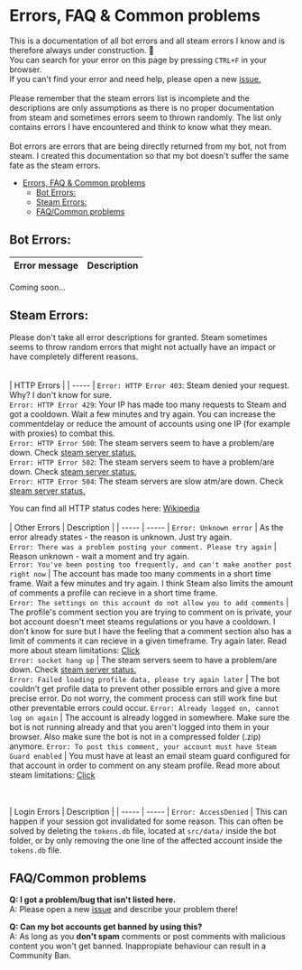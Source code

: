 # Errors, FAQ & Common problems
This is a documentation of all bot errors and all steam errors I know and is therefore always under construction. 🚧  
You can search for your error on this page by pressing `CTRL+F` in your browser.  
If you can't find your error and need help, please open a new [issue.](https://github.com/HerrEurobeat/steam-comment-service-bot/issues/new/choose)  
<br />
Please remember that the steam errors list is incomplete and the descriptions are only assumptions as there is no proper documentation from steam and sometimes errors seem to thrown randomly. The list only contains errors I have encountered and think to know what they mean.  
<br />
Bot errors are errors that are being directly returned from my bot, not from steam. I created this documentation so that my bot doesn't suffer the same fate as the steam errors.

- [Errors, FAQ \& Common problems](#errors-faq--common-problems)
  - [Bot Errors:](#bot-errors)
  - [Steam Errors:](#steam-errors)
  - [FAQ/Common problems](#faqcommon-problems)

## Bot Errors:  
| Error message | Description |
| ---- | ---- |

Coming soon...
  
## Steam Errors:
Please don't take all error descriptions for granted. Steam sometimes seems to throw random errors that might not actually have an impact or have completely different reasons.  
<br /><br />
| HTTP Errors |
| ----- |
`Error: HTTP Error 403`: Steam denied your request. Why? I don't know for sure.  
`Error: HTTP Error 429`: Your IP has made too many requests to Steam and got a cooldown. Wait a few minutes and try again. You can increase the commentdelay or reduce the amount of accounts using one IP (for example with proxies) to combat this.  
`Error: HTTP Error 500`: The steam servers seem to have a problem/are down. Check [steam server status.](https://steamstat.us)  
`Error: HTTP Error 502`: The steam servers seem to have a problem/are down. Check [steam server status.](https://steamstat.us)  
`Error: HTTP Error 504`: The steam servers are slow atm/are down. Check [steam server status.](https://steamstat.us)  
  
You can find all HTTP status codes here: [Wikipedia](https://en.wikipedia.org/wiki/List_of_HTTP_status_codes)
<br /><br />
| Other Errors | Description |
| ----- | ----- |
`Error: Unknown error` | As the error already states - the reason is unknown. Just try again.  
`Error: There was a problem posting your comment. Please try again` | Reason unknown - wait a moment and try again.  
`Error: You've been posting too frequently, and can't make another post right now` | The account has made too many comments in a short time frame. Wait a few minutes and try again. I think Steam also limits the amount of comments a profile can recieve in a short time frame.  
`Error: The settings on this account do not allow you to add comments` | The profile's comment section you are trying to comment on is private, your bot account doesn't meet steams regulations or you have a cooldown. I don't know for sure but I have the feeling that a comment section also has a limit of comments it can recieve in a given timeframe. Try again later. Read more about steam limitations: [Click](https://github.com/HerrEurobeat/steam-comment-service-bot#steam-limitations)  
`Error: socket hang up` | The steam servers seem to have a problem/are down. Check [steam server status.](https://steamstat.us)  
`Error: Failed loading profile data, please try again later` | The bot couldn't get profile data to prevent other possible errors and give a more precise error. Do not worry, the comment process can still work fine but other preventable errors could occur.
`Error: Already logged on, cannot log on again` | The account is already logged in somewhere. Make sure the bot is not running already and that you aren't logged into them in your browser. Also make sure the bot is not in a compressed folder (.zip) anymore.
`Error: To post this comment, your account must have Steam Guard enabled` | You must have at least an email steam guard configured for that account in order to comment on any steam profile. Read more about steam limitations: [Click](https://github.com/HerrEurobeat/steam-comment-service-bot#steam-limitations)  

<br /><br />
| Login Errors | Description |
| ----- | ----- |
`Error: AccessDenied` | This can happen if your session got invalidated for some reason. This can often be solved by deleting the `tokens.db` file, located at `src/data/` inside the bot folder, or by only removing the one line of the affected account inside the `tokens.db` file.  

## FAQ/Common problems  

**Q: I got a problem/bug that isn't listed here.**  
A: Please open a new [issue](https://github.com/HerrEurobeat/steam-comment-service-bot/issues/new/choose) and describe your problem there!  

**Q: Can my bot accounts get banned by using this?**  
A: As long as you **don't spam** comments or post comments with malicious content you won't get banned. Inappropiate behaviour can result in a Community Ban.  